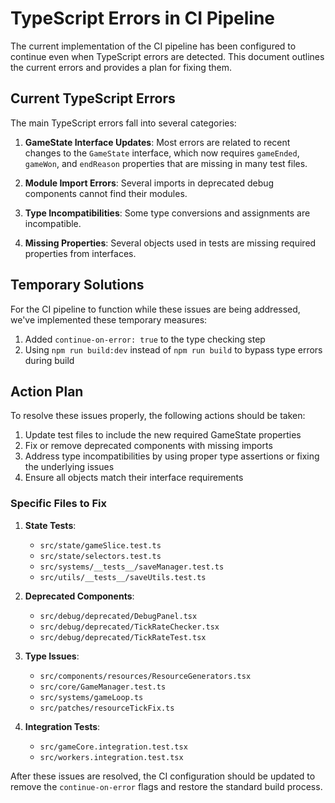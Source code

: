 # TypeScript Errors in CI Pipeline

The current implementation of the CI pipeline has been configured to continue even when TypeScript errors are detected. This document outlines the current errors and provides a plan for fixing them.

## Current TypeScript Errors

The main TypeScript errors fall into several categories:

1. **GameState Interface Updates**: Most errors are related to recent changes to the `GameState` interface, which now requires `gameEnded`, `gameWon`, and `endReason` properties that are missing in many test files.

2. **Module Import Errors**: Several imports in deprecated debug components cannot find their modules.

3. **Type Incompatibilities**: Some type conversions and assignments are incompatible.

4. **Missing Properties**: Several objects used in tests are missing required properties from interfaces.

## Temporary Solutions

For the CI pipeline to function while these issues are being addressed, we've implemented these temporary measures:

1. Added `continue-on-error: true` to the type checking step
2. Using `npm run build:dev` instead of `npm run build` to bypass type errors during build

## Action Plan

To resolve these issues properly, the following actions should be taken:

1. Update test files to include the new required GameState properties
2. Fix or remove deprecated components with missing imports
3. Address type incompatibilities by using proper type assertions or fixing the underlying issues
4. Ensure all objects match their interface requirements

### Specific Files to Fix

1. **State Tests**:
   - `src/state/gameSlice.test.ts`
   - `src/state/selectors.test.ts`
   - `src/systems/__tests__/saveManager.test.ts`
   - `src/utils/__tests__/saveUtils.test.ts`

2. **Deprecated Components**:
   - `src/debug/deprecated/DebugPanel.tsx`
   - `src/debug/deprecated/TickRateChecker.tsx`
   - `src/debug/deprecated/TickRateTest.tsx`

3. **Type Issues**:
   - `src/components/resources/ResourceGenerators.tsx`
   - `src/core/GameManager.test.ts`
   - `src/systems/gameLoop.ts`
   - `src/patches/resourceTickFix.ts`

4. **Integration Tests**:
   - `src/gameCore.integration.test.tsx`
   - `src/workers.integration.test.tsx`

After these issues are resolved, the CI configuration should be updated to remove the `continue-on-error` flags and restore the standard build process.